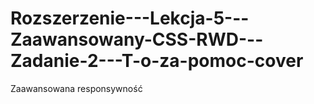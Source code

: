 # Rozszerzenie---Lekcja-5---Zaawansowany-CSS-RWD---Zadanie-2---T-o-za-pomoc-cover
Zaawansowana responsywność
